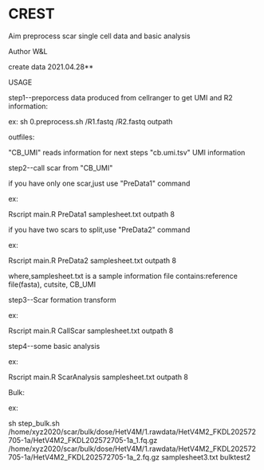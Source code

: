 # CREST
Aim preprocess scar single cell data and basic analysis

Author W&L

create data 2021.04.28**

USAGE

step1--preporcess data produced from cellranger to get UMI and R2 information:

ex: sh 0.preprocess.sh /R1.fastq /R2.fastq outpath

outfiles:

"CB_UMI" reads information for next steps "cb.umi.tsv" UMI information

step2--call scar from "CB_UMI"

if you have only one scar,just use "PreData1" command

ex:

Rscript main.R PreData1 samplesheet.txt outpath 8

if you have two scars to split,use "PreData2" command

ex:

Rscript main.R PreData2 samplesheet.txt outpath 8

where,samplesheet.txt is a sample information file contains:reference file(fasta), cutsite, CB_UMI

step3--Scar formation transform

ex:

Rscript main.R CallScar samplesheet.txt outpath 8

step4--some basic analysis

ex:

Rscript main.R ScarAnalysis samplesheet.txt outpath 8

Bulk:

ex:

sh step_bulk.sh /home/xyz2020/scar/bulk/dose/HetV4M/1.rawdata/HetV4M2_FKDL202572705-1a/HetV4M2_FKDL202572705-1a_1.fq.gz /home/xyz2020/scar/bulk/dose/HetV4M/1.rawdata/HetV4M2_FKDL202572705-1a/HetV4M2_FKDL202572705-1a_2.fq.gz samplesheet3.txt bulktest2
